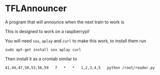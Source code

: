 TFLAnnouncer
============

A program that will announce when the next train to work is


This is designed to work on a raspberrypi!

You will need `sox`, `aplay` and `curl` to make this work, to install them run

`sudo apt-get install sox aplay curl`

Then install it as a crontab similar to

`41,44,47,50,53,56,59	7	*	*	1,2,3,4,5	python /root/reader.py`